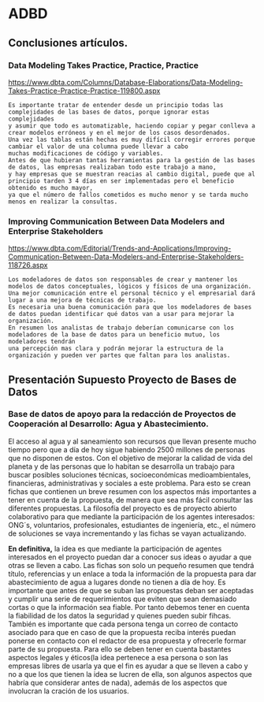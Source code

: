 # ADBD
## Conclusiones artículos.

### Data Modeling Takes Practice, Practice, Practice

https://www.dbta.com/Columns/Database-Elaborations/Data-Modeling-Takes-Practice-Practice-Practice-119800.aspx
```
Es importante tratar de entender desde un principio todas las complejidades de las bases de datos, porque ignorar estas complejidades 
y asumir que todo es automatizable, haciendo copiar y pegar conlleva a crear modelos erróneos y en el mejor de los casos desordenados. 
Una vez las tablas están hechas es muy difícil corregir errores porque cambiar el valor de una columna puede llevar a cabo 
muchas modificaciones de código y variables.
Antes de que hubieran tantas herramientas para la gestión de las bases de datos, las empresas realizaban todo este trabajo a mano, 
y hay empresas que se muestran reacias al cambio digital, puede que al principio tarden 3 4 días en ser implementadas pero el beneficio obtenido es mucho mayor,
ya que el número de fallos cometidos es mucho menor y se tarda mucho menos en realizar la consultas.
```

### Improving Communication Between Data Modelers and Enterprise Stakeholders

https://www.dbta.com/Editorial/Trends-and-Applications/Improving-Communication-Between-Data-Modelers-and-Enterprise-Stakeholders-118726.aspx
```
Los modeladores de datos son responsables de crear y mantener los modelos de datos conceptuales, lógicos y físicos de una organización.
Una mejor comunicación entre el personal técnico y el empresarial dará lugar a una mejora de técnicas de trabajo.
Es necesaria una buena comunicación para que los modeladores de bases de datos puedan identificar qué datos van a usar para mejorar la organización.
En resumen los analistas de trabajo deberían comunicarse con los modeladores de la base de datos para un beneficio mutuo, los modeladores tendrán 
una percepción mas clara y podrán mejorar la estructura de la organización y pueden ver partes que faltan para los analistas.
```

## Presentación Supuesto Proyecto de Bases de Datos

### Base de datos de apoyo para la redacción de Proyectos de Cooperación al Desarrollo: Agua y Abastecimiento.
El acceso al agua y al saneamiento son recursos que llevan presente mucho tiempo pero que a día de hoy sigue habiendo 2500 millones de personas que no disponen de estos.
Con el objetivo de mejorar la calidad de vida del planeta y de las personas que lo habitan se desarrolla un trabajo para buscar posibles soluciones técnicas, socioeconómicas medioambientales, financieras, administrativas y sociales a este problema. 
Para esto se crean fichas que contienen un breve resumen con los aspectos más importantes a tener en cuenta de la propuesta, de manera que sea más fácil consultar las diferentes propuestas. 
La filosofía del proyecto es de proyecto abierto colaborativo para que mediante la participación de los agentes interesados: ONG´s, voluntarios, profesionales, estudiantes de ingeniería, etc., el número de soluciones se vaya incrementando y las fichas se vayan actualizando.

**En definitiva,** la idea es que mediante la participación de agentes interesados en el proyecto puedan dar a conocer sus ideas o ayudar a que otras se lleven a cabo. Las fichas son solo un pequeño resumen que tendrá título, referencias y un enlace a toda la información de la propuesta para dar abastecimiento de agua a lugares donde no tienen a día de hoy.
Es importante que antes de que se suban las propuestas deban ser aceptadas y cumplir una serie de requerimientos que eviten que sean demasiado cortas o que la información sea fiable. Por tanto debemos tener en cuenta la fiabilidad de los datos la seguridad y quienes pueden subir fihcas.
También es importante que cada persona tenga un correo de contacto asociado para que en caso de que la propuesta reciba interés puedan ponerse en contacto con el redactor de esa propuesta y ofrecerle formar parte de su propuesta. Para ello se deben tener en cuenta bastantes aspectos legales y éticos(la idea pertenece a esa persona o son las empresas libres de usarla ya que el fin es ayudar a que se lleven a cabo y no a que los que tienen la idea se lucren de ella, son algunos aspectos que habría que considerar antes de nada), además de los aspectos que involucran la cración de los usuarios. 
